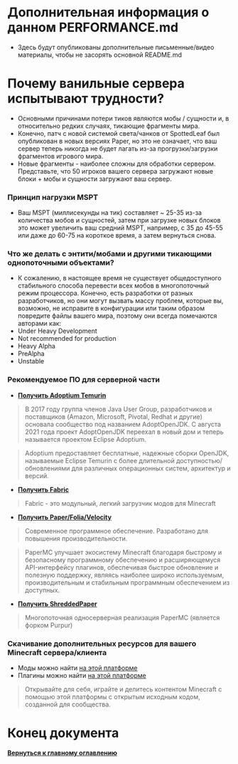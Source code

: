 # Дополнительная информация о данном PERFORMANCE.md
- Здесь будут опубликованы дополнительные письменные/видео материалы, чтобы не засорять основной README.md

# Почему ванильные сервера испытывают трудности?

- Основными причинами потери тиков являются мобы / сущности и, в относительно редких случаях, тикающие фрагменты мира.
- Конечно, патч с новой системой света/чанков от SpottedLeaf был опубликован в новых версиях Paper, но это не означает, что ваш сервер теперь никогда не будет лагать из-за прогрузки/загрузки фрагментов игрового мира.
- Новые фрагменты - наиболее сложны для обработки сервером. Представьте, что 50 игроков вашего сервера загружают новые блоки + мобы и сущности загружают ваш сервер.

### Принцип нагрузки MSPT
- Ваш MSPT (миллисекунды на тик) составляет ~ 25-35 из-за количества мобов и сущностей, затем при загрузке новых блоков это может увеличить ваш средний MSPT, например, с 35 до 45-55 или даже до 60-75 на короткое время, а затем вернуться снова.

### Что же делать с энтити/мобами и другими тикающими однопоточными объектами?

- К сожалению, в настоящее время не существует общедоступного стабильного способа перевести всех мобов в многопоточный режим процессора. Конечно, есть разработки от разных разработчиков, но они могут вызвать массу проблем, которые вы, возможно, не исправите в конфигурации или таким образом повредите файлы вашего мира, поэтому они всегда помечаются авторами как:
- Under Heavy Development
- Not recommended for production
- Heavy Alpha
- PreAlpha 
- Unstable

### Рекомендуемое ПО для серверной части
- __[Получить Adoptium Temurin](https://adoptium.net/)__
> В 2017 году группа членов Java User Group, разработчиков и поставщиков (Amazon, Microsoft, Pivotal, Redhat и другие) основала сообщество под названием AdoptOpenJDK. С августа 2021 года проект AdoptOpenJDK переехал в новый дом и теперь называется проектом Eclipse Adoptium.

> Adoptium предоставляет бесплатные, надежные сборки OpenJDK, называемые Eclipse Temurin с более длительной доступностью/обновлениями для различных операционных систем, архитектур и версий.
- __[Получить Fabric](https://fabricmc.net/)__
> Fabric - это модульный, легкий загрузчик модов для Minecraft
- __[Получить Paper/Folia/Velocity](https://papermc.io/)__
> Современное программное обеспечение. Разработано для повышения производительности.

> PaperMC улучшает экосистему Minecraft благодаря быстрому и безопасному программному обеспечению и расширяющемуся API-интерфейсу плагинов, обеспечивая быстрое обновление и полезную поддержку, являясь наиболее широко используемым, производительным и стабильным программным обеспечением из доступных.
- __[Получить ShreddedPaper](https://multipaper.io/shreddedpaper/download.html)__
> Многопоточная односерверная реализация PaperMC (является форком Purpur)

### Скачивание дополнительных ресурсов для вашего Minecraft сервера/клиента
- Моды можно найти [на этой платформе](https://modrinth.com/mods)
- Плагины можно найти [на этой платформе](https://modrinth.com/plugins)
> Открывайте для себя, играйте и делитесь контентом Minecraft с помощью этой платформы с открытым исходным кодом, созданной для сообщества.


# Конец документа
__[Вернуться к главному оглавлению](README.md)__